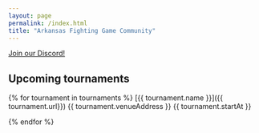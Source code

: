 ```yaml
---
layout: page
permalink: /index.html
title: "Arkansas Fighting Game Community"
---
```


[Join our Discord!](https://discord.gg/HMn2mTN7TQ)

## Upcoming tournaments

{% for tournament in tournaments %}
[{{ tournament.name }}]({{ tournament.url}})
{{ tournament.venueAddress }}
{{ tournament.startAt }}

{% endfor %}
